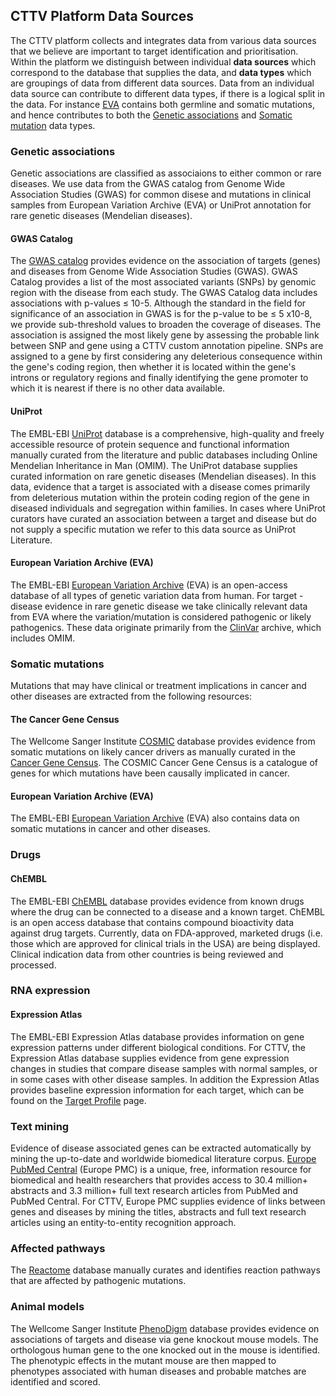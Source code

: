 ## CTTV Platform Data Sources


The CTTV platform collects and integrates data from various data sources that we believe are important to target identification and prioritisation.
Within the platform we distinguish between individual **data sources** which correspond to the database that supplies the data, and **data types** which
are groupings of data from different data sources. Data from an individual data source can contribute to different data types, if there is a logical split
in the data. For instance [EVA](http://www.ebi.ac.uk/eva/?Home) contains both germline and somatic mutations, and hence contributes to both the
[Genetic associations](#genetic) and [Somatic mutation](#somatic) data types.

### <a name="genetic"></a>Genetic associations


Genetic associations are classified as associaions to either common or rare diseases. We use data from the GWAS catalog from Genome Wide Association Studies (GWAS)
for common disese and mutations in clinical samples from European Variation Archive (EVA) or UniProt annotation for rare genetic diseases (Mendelian diseases).

#### <a name="gwas"></a>GWAS Catalog
The [GWAS catalog](https://www.ebi.ac.uk/gwas/) provides evidence on the association of targets (genes) and diseases from Genome Wide Association Studies (GWAS).
GWAS Catalog provides a list of the most associated variants (SNPs) by genomic region with the disease from each study. The GWAS Catalog data includes
associations with p-values ≤ 10-5. Although the standard in the field for significance of an association in GWAS is for the
p-value to be ≤ 5 x10-8, we provide sub-threshold values to broaden the coverage of diseases. The association is assigned the most
likely gene by assessing the probable link between SNP and gene using a CTTV custom annotation pipeline. SNPs are assigned to a gene by first considering any
deleterious consequence within the gene's coding region, then whether it is located within the gene's introns or regulatory regions and finally identifying
the gene promoter to which it is nearest if there is no other data available.

#### <a name="uniprot"></a>UniProt
The EMBL-EBI [UniProt](http://www.uniprot.org) database is a comprehensive, high-quality and freely accessible resource of protein sequence and functional
information manually curated from the literature and public databases including Online Mendelian Inheritance in Man (OMIM). The UniProt database supplies
curated information on rare genetic diseases (Mendelian diseases). In this data, evidence that a target is associated with a disease comes primarily
from deleterious mutation within the protein coding region of the gene in diseased individuals and segregation within families. In cases where
UniProt curators have curated an association between a target and disease but do not supply a specific mutation we refer to this data source as
<a name="unilit"></a>UniProt Literature.

#### <a name="eva"></a>European Variation Archive (EVA)

The EMBL-EBI [European Variation Archive](http://www.ebi.ac.uk/eva/?Home) (EVA) is an open-access database of all types of genetic variation data from human.
For target - disease evidence in rare genetic disease we take clinically relevant data from EVA where the variation/mutation is considered pathogenic
or likely pathogenics. These data originate primarily from the [ClinVar](http://www.ncbi.nlm.nih.gov/clinvar/) archive, which includes OMIM.

### <a name="somatic"></a>Somatic mutations


Mutations that may have clinical or treatment implications in cancer and other diseases are extracted from the following resources:

#### <a name="census"></a>The Cancer Gene Census
The Wellcome Sanger Institute [COSMIC](http://cancer.sanger.ac.uk/cosmic) database provides evidence from somatic mutations on likely cancer
drivers as manually curated in the [Cancer Gene Census](http://cancer.sanger.ac.uk/census). The COSMIC Cancer Gene Census is a catalogue of genes
for which mutations have been causally implicated in cancer.

#### <a name="eva_somatic"></a>European Variation Archive (EVA)
The EMBL-EBI [European Variation Archive](http://www.ebi.ac.uk/eva/?Home) (EVA) also contains data on somatic mutations in cancer and other diseases.

### Drugs


#### <a name="chembl"></a>ChEMBL

The EMBL-EBI [ChEMBL](https://www.ebi.ac.uk/chembl/) database provides evidence from known drugs where the drug can be connected to a disease
and a known target. ChEMBL is an open access database that contains compound bioactivity data against drug targets. Currently, data on FDA-approved,
marketed drugs (i.e. those which are approved for clinical trials in the USA) are being displayed. Clinical indication data from other countries
is being reviewed and processed.

### RNA expression


#### <a name="atlas"></a>Expression Atlas
The EMBL-EBI Expression Atlas database provides information on gene expression patterns under different biological conditions. For CTTV, the
Expression Atlas database supplies evidence from gene expression changes in studies that compare disease samples with normal samples, or in some
cases with other disease samples. In addition the Expression Atlas provides baseline expression information for each target, which can be found on
the [Target Profile](/about#target_profile) page.

### <a name="text_mining"></a>Text mining


Evidence of disease associated genes can be extracted automatically by mining the up-to-date and worldwide biomedical literature corpus.
[Europe PubMed Central](https://europepmc.org/) (Europe PMC) is a unique, free, information resource for biomedical and health researchers
that provides access to 30.4 million+ abstracts and 3.3 million+ full text research articles from PubMed and PubMed Central. For CTTV,
Europe PMC supplies evidence of links between genes and diseases by mining the titles, abstracts and full text research articles using an
entity-to-entity recognition approach.

### <a name="reactome"></a>Affected pathways

The [Reactome](http://www.reactome.org) database manually curates and identifies reaction pathways that are affected by pathogenic mutations.

### <a name="mouse"></a>Animal models

The Wellcome Sanger Institute [PhenoDigm](http://www.sanger.ac.uk/resources/databases/phenodigm/) database provides evidence on associations
of targets and disease via gene knockout mouse models. The orthologous human gene to the one knocked out in the mouse is identified. The phenotypic
effects in the mutant mouse are then mapped to phenotypes associated with human diseases and probable matches are identified and scored.
